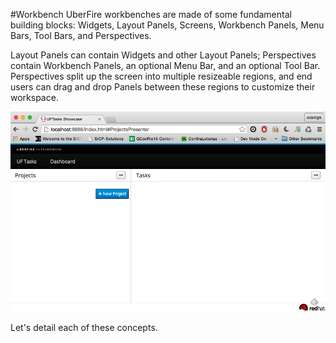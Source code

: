 #Workbench
UberFire workbenches are made of some fundamental building blocks: Widgets, Layout Panels, Screens, Workbench Panels, Menu Bars, Tool Bars, and Perspectives.

Layout Panels can contain Widgets and other Layout Panels; Perspectives contain Workbench Panels, an optional Menu Bar, and an optional Tool Bar. Perspectives split up the screen into multiple resizeable regions, and end users can drag and drop Panels between these regions to customize their workspace.

![workbench](workbench.png)

Let's detail each of these concepts.
